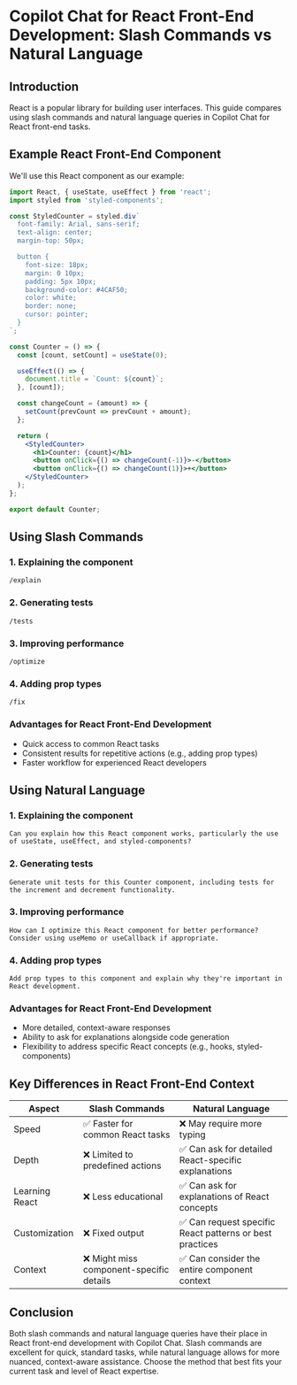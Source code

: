 # Copilot Chat for React Front-End Development: Slash Commands vs Natural Language

## Introduction
React is a popular library for building user interfaces. This guide compares using slash commands and natural language queries in Copilot Chat for React front-end tasks.

## Example React Front-End Component
We'll use this React component as our example:

```jsx
import React, { useState, useEffect } from 'react';
import styled from 'styled-components';

const StyledCounter = styled.div`
  font-family: Arial, sans-serif;
  text-align: center;
  margin-top: 50px;

  button {
    font-size: 18px;
    margin: 0 10px;
    padding: 5px 10px;
    background-color: #4CAF50;
    color: white;
    border: none;
    cursor: pointer;
  }
`;

const Counter = () => {
  const [count, setCount] = useState(0);

  useEffect(() => {
    document.title = `Count: ${count}`;
  }, [count]);

  const changeCount = (amount) => {
    setCount(prevCount => prevCount + amount);
  };

  return (
    <StyledCounter>
      <h1>Counter: {count}</h1>
      <button onClick={() => changeCount(-1)}>-</button>
      <button onClick={() => changeCount(1)}>+</button>
    </StyledCounter>
  );
};

export default Counter;
```

## Using Slash Commands

### 1. Explaining the component
```
/explain
```

### 2. Generating tests
```
/tests
```

### 3. Improving performance
```
/optimize
```

### 4. Adding prop types
```
/fix
```

### Advantages for React Front-End Development
- Quick access to common React tasks
- Consistent results for repetitive actions (e.g., adding prop types)
- Faster workflow for experienced React developers

## Using Natural Language

### 1. Explaining the component
```
Can you explain how this React component works, particularly the use of useState, useEffect, and styled-components?
```

### 2. Generating tests
```
Generate unit tests for this Counter component, including tests for the increment and decrement functionality.
```

### 3. Improving performance
```
How can I optimize this React component for better performance? Consider using useMemo or useCallback if appropriate.
```

### 4. Adding prop types
```
Add prop types to this component and explain why they're important in React development.
```

### Advantages for React Front-End Development
- More detailed, context-aware responses
- Ability to ask for explanations alongside code generation
- Flexibility to address specific React concepts (e.g., hooks, styled-components)

## Key Differences in React Front-End Context

| Aspect | Slash Commands | Natural Language |
|--------|----------------|-------------------|
| Speed | ✅ Faster for common React tasks | ❌ May require more typing |
| Depth | ❌ Limited to predefined actions | ✅ Can ask for detailed React-specific explanations |
| Learning React | ❌ Less educational | ✅ Can ask for explanations of React concepts |
| Customization | ❌ Fixed output | ✅ Can request specific React patterns or best practices |
| Context | ❌ Might miss component-specific details | ✅ Can consider the entire component context |

## Conclusion
Both slash commands and natural language queries have their place in React front-end development with Copilot Chat. Slash commands are excellent for quick, standard tasks, while natural language allows for more nuanced, context-aware assistance. Choose the method that best fits your current task and level of React expertise.
